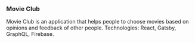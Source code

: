 ### Movie Club

Movie Club is an application that helps people to choose movies based on opinions and feedback of other people. Technologies: React, Gatsby, GraphQL, Firebase.
